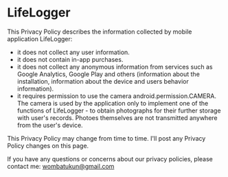 # LifeLogger
This Privacy Policy describes the information collected by mobile application LifeLogger:

* it does not collect any user information.  
* it does not contain in-app purchases.   
* it does not collect any anonymous information from services such as Google Analytics, Google Play and others (information about the installation, information about the device and users behavior information).  
* it requires permission to use the camera android.permission.CAMERA. The camera is used by the application only to implement one of the functions of LifeLogger - to obtain photographs for their further storage with user's records. Photoes themselves are not transmitted anywhere from the user's device. 
  
This Privacy Policy may change from time to time. I'll post any Privacy Policy changes on this page.  
  
If you have any questions or concerns about our privacy policies, please contact me: wombatukun@gmail.com
